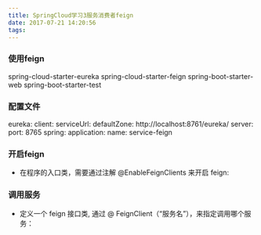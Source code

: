 ```yaml
---
title: SpringCloud学习3服务消费者feign
date: 2017-07-21 14:20:56
tags:
---
```



### 使用feign

spring-cloud-starter-eureka
spring-cloud-starter-feign
spring-boot-starter-web
spring-boot-starter-test


### 配置文件
eureka:
  client:
    serviceUrl:
      defaultZone: http://localhost:8761/eureka/
server:
  port: 8765
spring:
  application:
    name: service-feign
    
### 开启feign  
  * 在程序的入口类，需要通过注解 @EnableFeignClients 来开启 feign:
### 调用服务
  * 定义一个 feign 接口类, 通过 @ FeignClient（“服务名”），来指定调用哪个服务：